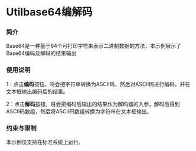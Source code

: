 # Utilbase64编解码

### 简介

Base64是一种基于64个可打印字符来表示二进制数据的方法，本示例展示了Base64编码及解码的结果输出

### 使用说明

1：点击**编码**按钮，将会把字符串转换为ASCII码，然后对ASCII码进行编码，并在文本框输出编码后的结果。

2：点击**解码**按钮，将会把编码后输出的结果作为解码器的入参，解码后得到ASCII码数组，然后将ASCII码数组转换为字符串在文本框输出。

### 约束与限制

本示例仅支持在标准系统上运行。